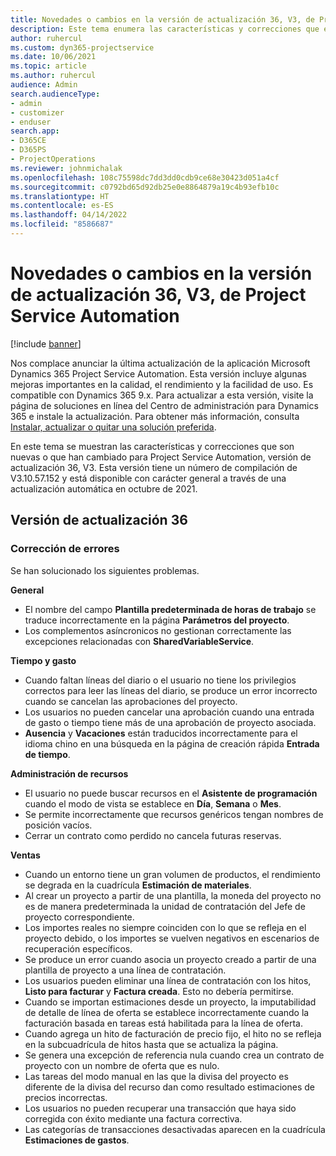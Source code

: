 ```yaml
---
title: Novedades o cambios en la versión de actualización 36, V3, de Project Service Automation
description: Este tema enumera las características y correcciones que están disponibles en Microsoft Dynamics 365 Project Service Automation, versión de actualización 36, V3.
author: ruhercul
ms.custom: dyn365-projectservice
ms.date: 10/06/2021
ms.topic: article
ms.author: ruhercul
audience: Admin
search.audienceType:
- admin
- customizer
- enduser
search.app:
- D365CE
- D365PS
- ProjectOperations
ms.reviewer: johnmichalak
ms.openlocfilehash: 108c75598dc7dd3dd0cdb9ce68e30423d051a4cf
ms.sourcegitcommit: c0792bd65d92db25e0e8864879a19c4b93efb10c
ms.translationtype: HT
ms.contentlocale: es-ES
ms.lasthandoff: 04/14/2022
ms.locfileid: "8586687"
---
```

# <a name="whats-new-or-changed-in-project-service-automation-update-release-36-v3"></a>Novedades o cambios en la versión de actualización 36, V3, de Project Service Automation

[!include [banner](../includes/psa-now-project-operations.md)]

Nos complace anunciar la última actualización de la aplicación Microsoft Dynamics 365 Project Service Automation. Esta versión incluye algunas mejoras importantes en la calidad, el rendimiento y la facilidad de uso. Es compatible con Dynamics 365 9.x. Para actualizar a esta versión, visite la página de soluciones en línea del Centro de administración para Dynamics 365 e instale la actualización. Para obtener más información, consulta [Instalar, actualizar o quitar una solución preferida](/power-platform/admin/install-remove-preferred-solution).

En este tema se muestran las características y correcciones que son nuevas o que han cambiado para Project Service Automation, versión de actualización 36, V3. Esta versión tiene un número de compilación de V3.10.57.152 y está disponible con carácter general a través de una actualización automática en octubre de 2021.

## <a name="update-release-36"></a>Versión de actualización 36

### <a name="bug-fixes"></a>Corrección de errores

Se han solucionado los siguientes problemas.

**General**
- El nombre del campo **Plantilla predeterminada de horas de trabajo** se traduce incorrectamente en la página **Parámetros del proyecto**.
- Los complementos asíncronicos no gestionan correctamente las excepciones relacionadas con **SharedVariableService**.

**Tiempo y gasto**
- Cuando faltan líneas del diario o el usuario no tiene los privilegios correctos para leer las líneas del diario, se produce un error incorrecto cuando se cancelan las aprobaciones del proyecto.
- Los usuarios no pueden cancelar una aprobación cuando una entrada de gasto o tiempo tiene más de una aprobación de proyecto asociada.
- **Ausencia** y **Vacaciones** están traducidos incorrectamente para el idioma chino en una búsqueda en la página de creación rápida **Entrada de tiempo**.

**Administración de recursos**
- El usuario no puede buscar recursos en el **Asistente de programación** cuando el modo de vista se establece en **Día**, **Semana** o **Mes**.
- Se permite incorrectamente que recursos genéricos tengan nombres de posición vacíos. 
- Cerrar un contrato como perdido no cancela futuras reservas.

**Ventas**
- Cuando un entorno tiene un gran volumen de productos, el rendimiento se degrada en la cuadrícula **Estimación de materiales**.
- Al crear un proyecto a partir de una plantilla, la moneda del proyecto no es de manera predeterminada la unidad de contratación del Jefe de proyecto correspondiente.
- Los importes reales no siempre coinciden con lo que se refleja en el proyecto debido, o los importes se vuelven negativos en escenarios de recuperación específicos.
- Se produce un error cuando asocia un proyecto creado a partir de una plantilla de proyecto a una línea de contratación.
- Los usuarios pueden eliminar una línea de contratación con los hitos, **Listo para facturar** y **Factura creada**. Esto no debería permitirse.
- Cuando se importan estimaciones desde un proyecto, la imputabilidad de detalle de línea de oferta se establece incorrectamente cuando la facturación basada en tareas está habilitada para la línea de oferta.
- Cuando agrega un hito de facturación de precio fijo, el hito no se refleja en la subcuadrícula de hitos hasta que se actualiza la página.
- Se genera una excepción de referencia nula cuando crea un contrato de proyecto con un nombre de oferta que es nulo.
- Las tareas del modo manual en las que la divisa del proyecto es diferente de la divisa del recurso dan como resultado estimaciones de precios incorrectas.
- Los usuarios no pueden recuperar una transacción que haya sido corregida con éxito mediante una factura correctiva.
- Las categorías de transacciones desactivadas aparecen en la cuadrícula **Estimaciones de gastos**.



